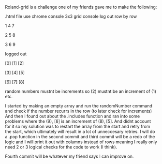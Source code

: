 Roland-grid is a challenge one of my friends gave me to make the following:

.html  file
use chrome console
3x3 grid 
console log out row by row

1 4 7

2 5 8

3 6 9

logged out 

[0] [1] [2]

[3] [4] [5]

[6] [7] [8]

random numbers
mustnt  be increments so (2) mustnt be an increment of (1) etc. 

I started by making an empty array and run the randomNumber command and check if the number recurrs in the row (to later check for increments)
And then I found out about the .includes function and ran into some problems where the (9), [8] is an increment of (8), [5].
And didnt account for it so my solution was to restart the array from the start and retry from the start, which ultimately will result in a lot of unneccesary retries. 
I will do a .pop function in the second commit and third commit will be a redo of the logic and I will print it out with columns instead of rows 
meaning I really only need 2 or 3 logical checks for the code to work (I think).

Fourth commit will be whatever my friend says I can improve on.

